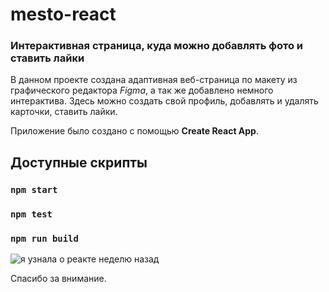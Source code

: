 # mesto-react

### Интерактивная страница, куда можно добавлять фото и ставить лайки

В данном проекте создана адаптивная веб-страница по макету из графического редактора _Figma_, а так же добавлено немного интерактива.
Здесь можно создать свой профиль, добавлять и удалять карточки, ставить лайки.


Приложение было создано с помощью __Create React App__.


## Доступные скрипты

### `npm start`

### `npm test`

### `npm run build`

![я узнала о реакте неделю назад](https://www.meme-arsenal.com/memes/4ed140b763d544f2ea734d3489f7e1cd.jpg)

Спасибо за внимание.